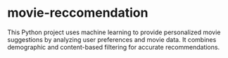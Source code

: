 # movie-reccomendation
This Python project uses machine learning to provide personalized movie suggestions by analyzing user preferences and movie data. It combines demographic and content-based filtering for accurate recommendations. 
